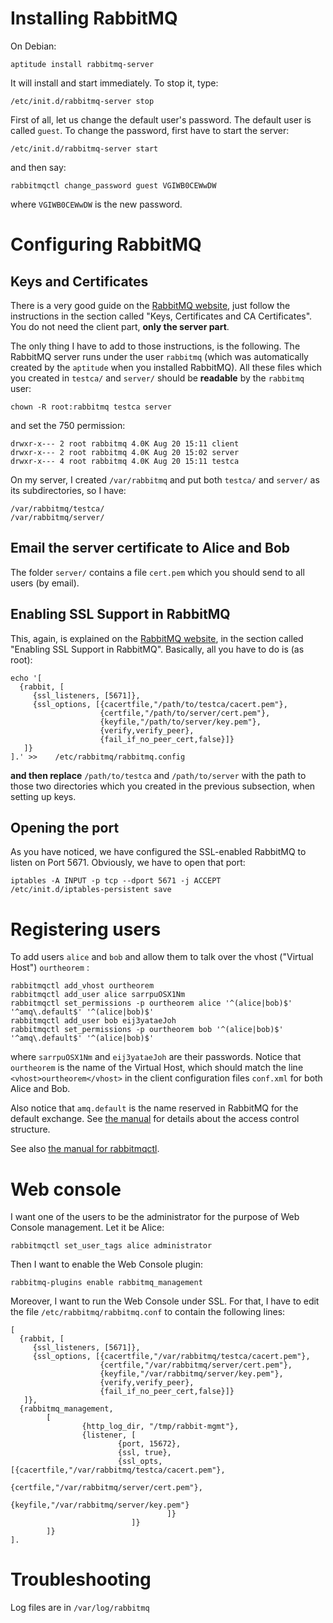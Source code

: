 
Installing RabbitMQ
===================

On Debian:

    aptitude install rabbitmq-server

It will install and start immediately. To stop it, type:

    /etc/init.d/rabbitmq-server stop

First of all, let us change the default user's password. The default user is called `guest`.
To change the password, first have to start the server:

    /etc/init.d/rabbitmq-server start

and then say:

    rabbitmqctl change_password guest VGIWB0CEWwDW

where `VGIWB0CEWwDW` is the new password. 

Configuring RabbitMQ
====================

Keys and Certificates
---------------------

There is a very good guide on the [RabbitMQ website](http://www.rabbitmq.com/ssl.html), just follow the 
instructions in the section called "Keys, Certificates and CA Certificates". You do not need the
client part, **only the server part**. 

The only thing I have to add to those instructions, is the following.  The RabbitMQ server runs under the user `rabbitmq`
(which was  automatically created by the ``aptitude`` when you installed RabbitMQ).
All these files which you created
in ``testca/`` and ``server/`` should be **readable** by the ``rabbitmq`` user:

    chown -R root:rabbitmq testca server

and set the 750 permission:

    drwxr-x--- 2 root rabbitmq 4.0K Aug 20 15:11 client
    drwxr-x--- 2 root rabbitmq 4.0K Aug 20 15:02 server
    drwxr-x--- 4 root rabbitmq 4.0K Aug 20 15:11 testca

On my server, I created ``/var/rabbitmq`` and put both ``testca/`` and ``server/`` as its subdirectories, so I have:

    /var/rabbitmq/testca/
    /var/rabbitmq/server/

Email the server certificate to Alice and Bob
--------------------------------------------

The folder ``server/`` contains a file `cert.pem` which you should send to all users (by email).


Enabling SSL Support in RabbitMQ
--------------------------------

This, again, is explained on the [RabbitMQ website](http://www.rabbitmq.com/ssl.html), in the section
called "Enabling SSL Support in RabbitMQ". Basically, all you have to do is (as root):

```
echo '[
  {rabbit, [
     {ssl_listeners, [5671]},
     {ssl_options, [{cacertfile,"/path/to/testca/cacert.pem"},
                    {certfile,"/path/to/server/cert.pem"},
                    {keyfile,"/path/to/server/key.pem"},
                    {verify,verify_peer},
                    {fail_if_no_peer_cert,false}]}
   ]}
].' >>    /etc/rabbitmq/rabbitmq.config

```

**and then replace** ``/path/to/testca`` and ``/path/to/server`` with the path to those two directories which you
created in the previous subsection, when setting up keys.

Opening the port
----------------

As you have noticed, we have configured the SSL-enabled RabbitMQ to listen on Port 5671.
Obviously, we have to open that port:

    iptables -A INPUT -p tcp --dport 5671 -j ACCEPT
    /etc/init.d/iptables-persistent save

Registering users
=================

To add users `alice` and `bob` and allow them to talk over the vhost ("Virtual Host") `ourtheorem` :

    rabbitmqctl add_vhost ourtheorem
    rabbitmqctl add_user alice sarrpuOSX1Nm 
    rabbitmqctl set_permissions -p ourtheorem alice '^(alice|bob)$' '^amq\.default$' '^(alice|bob)$'
    rabbitmqctl add_user bob eij3yataeJoh
    rabbitmqctl set_permissions -p ourtheorem bob '^(alice|bob)$' '^amq\.default$' '^(alice|bob)$'

where `sarrpuOSX1Nm` and `eij3yataeJoh` are their passwords. Notice that `ourtheorem` is the name of the Virtual Host,
which should match the line `<vhost>ourtheorem</vhost>` in the client configuration files `conf.xml` for both Alice
and Bob. 

Also notice that `amq.default` is the name reserved in RabbitMQ for the default exchange. 
See [the manual](https://www.rabbitmq.com/access-control.html) for details about the access control structure.

See also [the manual for rabbitmqctl](https://www.rabbitmq.com/man/rabbitmqctl.1.man.html).

Web console
===========

I want one of the users to be the administrator for the purpose of Web Console
management. Let it be Alice:

    rabbitmqctl set_user_tags alice administrator

Then I want to enable the Web Console plugin:

    rabbitmq-plugins enable rabbitmq_management

Moreover, I want to run the Web Console under SSL. For that, I have to edit the file ``/etc/rabbitmq/rabbitmq.conf``
to contain the following lines:

    [
      {rabbit, [
         {ssl_listeners, [5671]},
         {ssl_options, [{cacertfile,"/var/rabbitmq/testca/cacert.pem"},
                        {certfile,"/var/rabbitmq/server/cert.pem"},
                        {keyfile,"/var/rabbitmq/server/key.pem"},
                        {verify,verify_peer},
                        {fail_if_no_peer_cert,false}]}
       ]},
      {rabbitmq_management, 
            [ 
                    {http_log_dir, "/tmp/rabbit-mgmt"},
                    {listener, [
                            {port, 15672}, 
                            {ssl, true},
                            {ssl_opts, [{cacertfile,"/var/rabbitmq/testca/cacert.pem"},
                                        {certfile,"/var/rabbitmq/server/cert.pem"},
                                        {keyfile,"/var/rabbitmq/server/key.pem"}
                                       ]}
                               ]}
            ]}
    ].

Troubleshooting
===============

Log files are in ``/var/log/rabbitmq``


